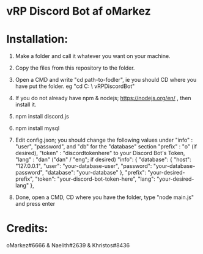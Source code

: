 # vRP Discord Bot af oMarkez

# Installation:
  1. Make a folder and call it whatever you want on your machine.
  2. Copy the files from this repository to the folder.
  3. Open a CMD and write "cd path-to-fodler", ie you should CD where you have put the folder. eg "cd C: \ vRPDiscordBot"
  4. If you do not already have npm & nodejs; https://nodejs.org/en/ , then install it.
  5. npm install discord.js
  6. npm install mysql
  7. Edit config.json; you should change the following values under "info" :
    "user", "password", and "db" for the "database" section
    "prefix" : "o" (if desired), "token" : "discordtokenhere" to your Discord Bot's Token, "lang" : "dan" ("dan" / "eng"; if desired)
    "info": {
        "database": {
            "host": "127.0.0.1",
            "user": "your-database-user",
            "password": "your-database-password",
            "database": "your-database"
        },
        "prefix": "your-desired-prefix",
        "token": "your-discord-bot-token-here",
        "lang": "your-desired-lang"
    },

  8. Done, open a CMD, CD where you have the folder, type "node main.js" and press enter

# Credits:
  oMarkez#6666 & Naelith#2639 & Khristos#8436
